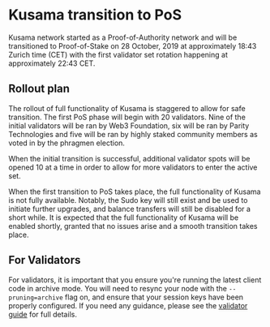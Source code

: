# Kusama transition to PoS

Kusama network started as a Proof-of-Authority network and will be transitioned to Proof-of-Stake on 28 October, 2019 at approximately 18:43 Zurich time (CET) with the first validator set rotation happening at approximately 22:43 CET.

## Rollout plan

The rollout of full functionality of Kusama is staggered to allow for safe transition. The first PoS phase will
begin with 20 validators. Nine of the initial validators will be ran by Web3 Foundation, six will be ran by Parity Technologies and five will be ran by highly staked
community members as voted in by the phragmen election.

When the initial transition is successful, additional validator spots will be opened 10 at a time
in order to allow for more validators to enter the active set.

When the first transition to PoS takes place, the full functionality of Kusama is not fully available. Notably,
the Sudo key will still exist and be used to initiate further upgrades, and balance transfers will still be disabled
for a short while. It is expected that the full functionality of Kusama will be enabled shortly, granted that no issues
arise and a smooth transition takes place.

## For Validators

For validators, it is important that you ensure you're running the latest client code in archive mode. You will need to
resync your node with the `--pruning=archive` flag on, and ensure that your session keys have been properly configured.
If you need any guidance, please see the [validator guide](https://wiki.polkadot.network/docs/en/maintain-guides-how-to-validate-kusama)
for full details.
